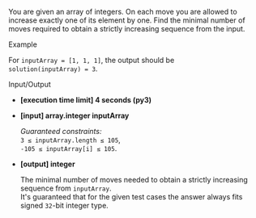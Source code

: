 You are given an array of integers. On each move you are allowed to increase exactly one of its element by one. Find the minimal number of moves required to obtain a strictly increasing sequence from the input.

Example

For `inputArray = [1, 1, 1]`, the output should be  
`solution(inputArray) = 3`.

Input/Output

-   **[execution time limit] 4 seconds (py3)**
    
-   **[input] array.integer inputArray**
    
    _Guaranteed constraints:_  
    `3 ≤ inputArray.length ≤ 105`,  
    `-105 ≤ inputArray[i] ≤ 105`.
    
-   **[output] integer**
    
    The minimal number of moves needed to obtain a strictly increasing sequence from `inputArray`.  
    It's guaranteed that for the given test cases the answer always fits signed `32`-bit integer type.
